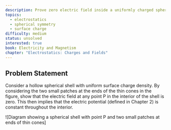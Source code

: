 ```yaml
---
description: Prove zero electric field inside a uniformly charged spherical shell
topics:
  - electrostatics
  - spherical symmetry
  - surface charge
difficulty: medium
status: unsolved
interested: true
book: Electricity and Magnetism
chapter: "Electrostatics: Charges and Fields"
---
```


## Problem Statement
Consider a hollow spherical shell with uniform surface charge density. By considering the two small patches at the ends of the thin cones in the figure, show that the electric field at any point P in the interior of the shell is zero. This then implies that the electric potential (defined in Chapter 2) is constant throughout the interior.

![Diagram showing a spherical shell with point P and two small patches at ends of thin cones]
